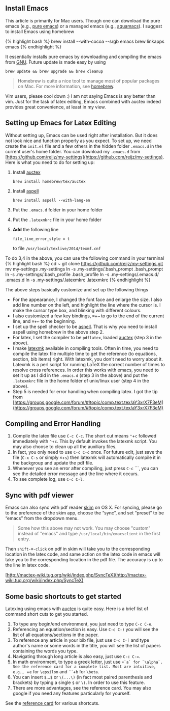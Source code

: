 Install Emacs
--------


This article is primarily for Mac users. Though one can download the pure emacs (e.g., [pure emacs](http://emacsformacosx.com/)) or a managed emacs (e.g., [aquamacs](http://aquamacs.org)). I suggest to install Emacs using homebrew

{% highlight bash %}
brew install --with-cocoa --srgb emacs
brew linkapps emacs
{% endhighlight %}

It essentially installs pure emacs by downloading and compiling the emacs from [GNU](http://www.gnu.org/software/emacs/). Future update is made easy by using 

`brew update && brew upgrade && brew cleanup`

> Homebrew is quite a nice tool to manage most of popular packages on Mac. For more information, see [homebrew](http://brew.sh).


Vim users, please cool down :) I am not saying Emacs is any better than vim. Just for the task of latex editing, Emacs combined with auctex indeed provides great convenience, at least in my view. 

Setting up Emacs for Latex Editing
------------

Without setting up, Emacs can be used right after installation. But it does not look nice and function properly as you expect. To set up, we need create the `init.el` file and a few others in the hidden folder `.emacs.d` in the current user's home folder. You can download my `.emacs.d` from [https://github.com/reijz/my-settings](https://github.com/reijz/my-settings). Here is what you need to do for setting up: 


1. Install [auctex](http://www.gnu.org/software/auctex/)
  
   `brew install homebrew/tex/auctex`

2. Install [aspell](http://aspell.net) 

    `brew install aspell --with-lang-en`

3. Put the `.emacs.d` folder in your home folder
4. Put the `.latexmkrc` file in your home folder
5. **Add** the following line 

   `file_line_error_style = t`

   to file `/usr/local/texlive/2014/texmf.cnf`

To do 3,4 in the above, you can use the following command in your terminal
{% highlight bash %}
cd ~
git clone https://github.com/reijz/my-settings.git
mv my-settings .my-settings
ln -s .my-settings/.bash_prompt .bash_prompt
ln -s .my-settings/.bash_profile .bash_profile
ln -s .my-settings/.emacs.d/ .emacs.d
ln -s .my-settings/.latexmkrc .latexmkrc
{% endhighlight %}


The above steps basically customize and set up the following things

* For the appearance, I changed the font face and enlarge the size. I also add line number on the left, and highlight the line where the cursor is. I make the cursor type box, and blinking with different colours. 
* I also customized a few key bindings, `⌘`+`→` to go to the end of the current line, and `⌘`+`←` to the beginning. 
* I set up the spell checker to be [aspell](http://aspell.net). That is why you need to install aspell using homebrew in the above step 2. 
* For latex, I set the compiler to be `pdflatex`, loaded [auctex](http://www.gnu.org/software/auctex/) (step 3 in the above).
* I make [latexmk](http://users.phys.psu.edu/~collins/software/latexmk-jcc/) available in compiling tools. Often in time, you need to compile the latex file multiple time to get the reference (to equations, section, bib items) right. With latexmk, you don't need to worry about it. Latexmk is a perl script for running LaTeX the correct number of times to resolve cross references. In order this works with emacs, you need to set it up as I did in the `.emacs.d` (step 3 in the above) and put the `.latexmkrc` file in the home folder of unix/linux user (step 4 in the above).
* Step 5 is needed for error handling when compiling latex. I got the tip from 
  [https://groups.google.com/forum/#!topic/comp.text.tex/aY3xrX7F3eM](https://groups.google.com/forum/#!topic/comp.text.tex/aY3xrX7F3eM)


Compiling and Error Handling
------------

1. Compile the latex file use `C-c C-c`. The short cut means `⌃`+`c` followed immediately with `⌃`+`c`. This by default invokes the latexmk script. You may also choose to clean up all the auxiliary files. 
2. In fact, you only need to use `C-c C-c` once. For future edit, just save the file (`C-x C-s` or simply `⌘`+`s`) then latexmk will automatically compile it in the backgroup and update the pdf file. 
3. Whenever you see an error after compiling, just press `C-c` ```, you can see the detailed error message and the line where it occurs. 
4. To see complete log, use `C-c C-l`.

Sync with pdf viewer
------------

Emacs can also sync with pdf reader [skim](http://skim-app.sourceforge.net) on OS X. For syncing, please go to the preference of the skim app, choose the “sync”, and set “preset” to be “emacs” from the dropdown menu. 

> Some how this above may not work. You may choose "custom" instead of "emacs" and type `/usr/local/bin/emacsclient` in the first entry.

Then `shift-⌘-click` on pdf in skim will take you to the corresponding location in the latex code, and same action on the latex code in emacs will take you to the corresponding location in the pdf file. The accuracy is up to the line in latex code.  

[http://mactex-wiki.tug.org/wiki/index.php/SyncTeX](http://mactex-wiki.tug.org/wiki/index.php/SyncTeX)


Some basic shortcuts to get started
------------

Latexing using emacs with [auctex](http://www.gnu.org/software/auctex/) is quite easy. Here is a brief list of command short cuts to get you started. 


1. To type any begin/end environment, you just need to type `C-c C-e`. 
2. Referencing an equation/section is easy. Use `C-c C-)` you will see the list of all equations/sections in the paper. 
3. To reference any article in your bib file, just use `C-c C-[` and type author's name or some words in the title, you will see the list of papers containing the words you type. 
4. Navigating through long article is also easy, just use `C-c C-=`. 
5. In math environment, to type a greek letter, just use ```+`a` for `\alpha`. See the reference card for a complete list. Most are intuitive, e.g., ```+`e` for `\epsilon` and ```+`b` for `\beta`.
6. You can insert `$`...`$` or `\(...\)` (in fact most paired parenthesis and brackets) by typing a single `$` or `\(`. In order to use this feature.
7. There are more advantages, see the reference card. You may also google if you need any features particularly for yourself.

See the [reference card](https://www.gnu.org/software/emacs/refcards/pdf/refcard.pdf) for various shortcuts.


